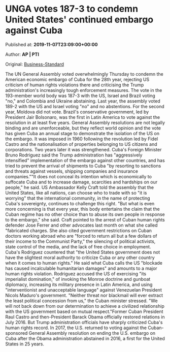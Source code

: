 
# UNGA votes 187-3 to condemn United States' continued embargo against Cuba

Published at: **2019-11-07T23:09:00+00:00**

Author: **AP | PTI**

Original: [Business-Standard](https://www.business-standard.com/article/pti-stories/un-votes-overwhelmingly-to-condemn-us-embargo-on-cuba-119110800118_1.html)

The UN General Assembly voted overwhelmingly Thursday to condemn the American economic embargo of Cuba for the 28th year, rejecting US criticism of human rights violations there and criticising the Trump administration's increasingly tough enforcement measures.
The vote in the 193-member world body was 187-3 with the US, Israel and Brazil voting "no," and Colombia and Ukraine abstaining.
Last year, the assembly voted 189-2 with the US and Israel voting "no" and no abstentions.
For the second year, Moldova did not vote.
Brazil's conservative government, led by President Jair Bolsonaro, was the first in Latin America to vote against the resolution in at least five years.
General Assembly resolutions are not legally binding and are unenforceable, but they reflect world opinion and the vote has given Cuba an annual stage to demonstrate the isolation of the US on the embargo.
It was imposed in 1960 following the revolution led by Fidel Castro and the nationalisation of properties belonging to US citizens and corporations.
Two years later it was strengthened.
Cuba's Foreign Minister Bruno Rodriguez said the Trump administration has "aggressively intensified" implementation of the embargo against other countries, and has tried to prevent the arrival of shipments to Cuba "by resorting to sanctions and threats against vessels, shipping companies and insurance companies.""It does not conceal its intention which is economically to suffocate Cuba and to increase damage, scarcities and hardships on our people," he said.
US Ambassador Kelly Craft told the assembly that the United States, like all nations, can choose who to trade with so "it is worrying" that the international community, in the name of protecting Cuba's sovereignty, continues to challenge this right.
"But what is even more concerning is that every year, this body entertains the claim that the Cuban regime has no other choice than to abuse its own people in response to the embargo," she said.
Craft pointed to the arrest of Cuban human rights defender Jose Ferrer and other advocates last month on what she called "fabricated charges.
She also cited government restrictions on Cuban doctors working abroad who are "forced to return all but a few dollars of their income to the Communist Party," the silencing of political activists, state control of the media, and the lack of free choice in employment.
Cuba's Rodriguez countered that "the United States government does not have the slightest moral authority to criticize Cuba or any other country when it comes to human rights."
He said what Cuba calls the US "blockade has caused incalculable humanitarian damages" and amounts to a major human rights violation.
Rodriguez accused the US of exercising "its imperialist domination," of invoking the Monroe doctrine and gunboat diplomacy, increasing its military presence in Latin America, and using "interventionist and unacceptable language" against Venezuelan President Nicols Maduro's government.
"Neither threat nor blackmail will ever extract the least political concession from us," the Cuban minister stressed.
"We will not back down from our determination to achieve a civilized relationship with the US government based on mutual respect."Former Cuban President Raul Castro and then-President Barack Obama officially restored relations in July 2016. But Trump administration officials have sharply criticized Cuba's human rights record.
In 2017, the U.S. returned to voting against the Cuban-sponsored General Assembly resolution on ending the U.S. embargo on Cuba after the Obama administration abstained in 2016, a first for the United States in 25 years.

